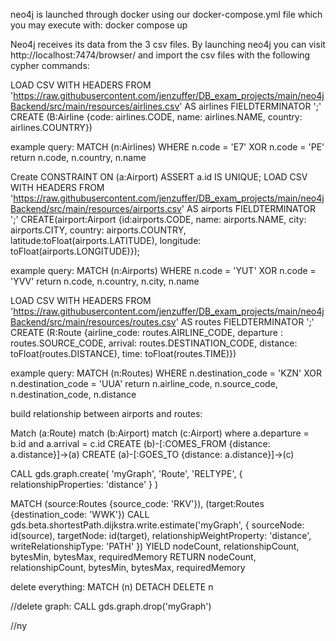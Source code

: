 neo4j is launched through docker using our docker-compose.yml file which you may execute with:
docker compose up

Neo4j receives its data from the 3 csv files. By launching neo4j you can visit 
http://localhost:7474/browser/ and import the csv files with the following cypher commands:

LOAD CSV WITH HEADERS FROM 'https://raw.githubusercontent.com/jenzuffer/DB_exam_projects/main/neo4jBackend/src/main/resources/airlines.csv' AS airlines FIELDTERMINATOR ';' 
CREATE (B:Airline {code: airlines.CODE, name: airlines.NAME, country: airlines.COUNTRY})


example query:
MATCH (n:Airlines)
WHERE n.code = 'E7' XOR n.code = 'PE'
return n.code, n.country, n.name


Create CONSTRAINT ON (a:Airport) ASSERT a.id IS UNIQUE;
LOAD CSV WITH HEADERS FROM 'https://raw.githubusercontent.com/jenzuffer/DB_exam_projects/main/neo4jBackend/src/main/resources/airports.csv' AS airports FIELDTERMINATOR ';'
CREATE(airport:Airport {id:airports.CODE, name: airports.NAME, city: airports.CITY, country: airports.COUNTRY, latitude:toFloat(airports.LATITUDE),
longitude: toFloat(airports.LONGITUDE)});


example query:
MATCH (n:Airports)
WHERE n.code = 'YUT' XOR n.code = 'YVV'
return n.code, n.country, n.city, n.name


LOAD CSV WITH HEADERS FROM 'https://raw.githubusercontent.com/jenzuffer/DB_exam_projects/main/neo4jBackend/src/main/resources/routes.csv' AS routes FIELDTERMINATOR ';' 
CREATE (R:Route {airline_code: routes.AIRLINE_CODE, departure : routes.SOURCE_CODE, arrival: routes.DESTINATION_CODE, distance: toFloat(routes.DISTANCE), 
time: toFloat(routes.TIME)})

example query:
MATCH (n:Routes)
WHERE n.destination_code = 'KZN' XOR n.destination_code = 'UUA'
return n.airline_code, n.source_code, n.destination_code, n.distance























build relationship between airports and routes:

Match (a:Route)
match (b:Airport)
match (c:Airport)
where a.departure = b.id and a.arrival = c.id
CREATE (b)-[:COMES_FROM {distance: a.distance}]->(a)
CREATE (a)-[:GOES_TO {distance: a.distance}]->(c)


CALL gds.graph.create(
    'myGraph',
    'Route',
    'RELTYPE',
    {
        relationshipProperties: 'distance'
    }
)







MATCH (source:Routes {source_code: 'RKV'}), (target:Routes {destination_code: 'WWK'})
CALL gds.beta.shortestPath.dijkstra.write.estimate('myGraph', {
    sourceNode: id(source),
    targetNode: id(target),
    relationshipWeightProperty: 'distance',
    writeRelationshipType: 'PATH'
})
YIELD nodeCount, relationshipCount, bytesMin, bytesMax, requiredMemory
RETURN nodeCount, relationshipCount, bytesMin, bytesMax, requiredMemory


delete everything:
MATCH (n)
DETACH DELETE n

//delete graph:
CALL gds.graph.drop('myGraph')



//ny
